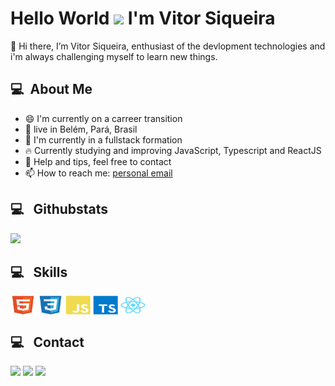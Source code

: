 <h1>Hello World <img src="https://raw.githubusercontent.com/kaueMarques/kaueMarques/master/hi.gif" alt"hi gif" width="32px" /> I'm Vitor Siqueira</h1>

👋 Hi there, I’m Vitor Siqueira, enthusiast of the devlopment technologies and i'm always challenging myself to learn new things.

## 💻 &nbsp;About Me

- 😄 I'm currently on a carreer transition
- 📌 live in Belém, Pará, Brasil
- 🚀 I'm currently in a fullstack formation
- 🔥 Currently studying and improving JavaScript, Typescript and ReactJS
- 💬 Help and tips, feel free to contact
- 📫 How to reach me: [personal email](mailto:thevmesquita@gmail.com)

## 💻 &nbsp; Githubstats
<div align="left">
  <img height="180em" src="https://github-readme-stats.vercel.app/api?username=vmsiqueira&show_icons=true&theme=dracula&include_all_commits=true&count_private=true"/>
  <!-- <img height="180em" src="https://github-readme-stats.vercel.app/api/top-langs/?username=vmsiqueira&layout=compact&langs_count=7&theme=dracula"/> -->
</div>

## 💻 &nbsp; Skills
<div sytle="display: inline_block">
<img align="center" alt="Vit-HTML" height="30" width="40" src="https://raw.githubusercontent.com/devicons/devicon/master/icons/html5/html5-original.svg">
<img align="center" alt="Vit-CSS" height="30" width="40" src="https://raw.githubusercontent.com/devicons/devicon/master/icons/css3/css3-original.svg">
<img align="center" alt="Vit-Js" height="30" width="40" src="https://raw.githubusercontent.com/devicons/devicon/master/icons/javascript/javascript-plain.svg">
<img align="center" alt="Vit-Ts" height="30" width="40" src="https://raw.githubusercontent.com/devicons/devicon/master/icons/typescript/typescript-plain.svg">
<img align="center" alt="Vit-React" height="30" width="40" src="https://raw.githubusercontent.com/devicons/devicon/master/icons/react/react-original.svg">
</div>

## 💻 &nbsp; Contact
<div>
  <a href="https://instagram.com/vitormsiqueira" target="_blank"><img src="https://img.shields.io/badge/-Instagram-%238000FF?style=for-the-badge&logo=instagram&logoColor=white" target="_blank"></a>
    <a href = "mailto:thevmesquita@gmail.com" target="_blank"><img src="https://img.shields.io/badge/-Gmail-%23FF0026?style=for-the-badge&logo=gmail&logoColor=white" target="_blank"></a>
  <a href="https://www.linkedin.com/in/vitor-siqueira-149a88201/" target="_blank"><img src="https://img.shields.io/badge/-LinkedIn-%230077B5?style=for-the-badge&logo=linkedin&logoColor=white" target="_blank"></a> 
  
</div>


<!---
vmsiqueira/vmsiqueira is a ✨ special ✨ repository because its `README.md` (this file) appears on your GitHub profile.
You can click the Preview link to take a look at your changes.
--->
